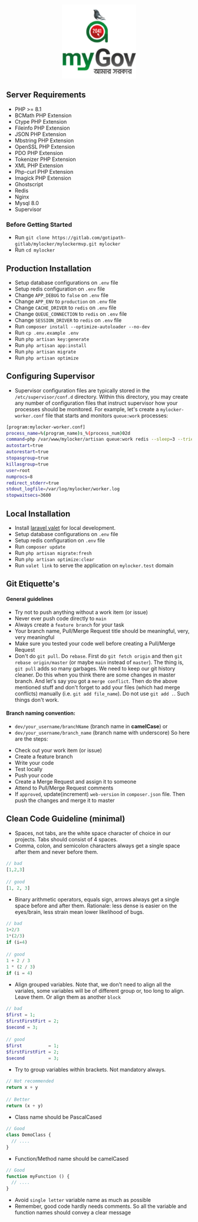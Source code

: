 <p align="center"><a href="https://gotipath.com" target="_blank"><img src="./logos/mygov.png" width="200"></a></p>

## Server Requirements
- PHP >= 8.1
- BCMath PHP Extension
- Ctype PHP Extension
- Fileinfo PHP Extension
- JSON PHP Extension
- Mbstring PHP Extension
- OpenSSL PHP Extension
- PDO PHP Extension
- Tokenizer PHP Extension
- XML PHP Extension
- Php-curl PHP Extension
- Imagick PHP Extension
- Ghostscript
- Redis
- Nginx
- Mysql 8.0
- Supervisor


### Before Getting Started

- Run `git clone https://gitlab.com/gotipath-gitlab/mylocker/mylockermvp.git mylocker`
- Run `cd mylocker`

## Production Installation

- Setup database configurations on `.env` file
- Setup redis configuration on `.env` file
- Change `APP_DEBUG` to `false` on `.env` file
- Change `APP_ENV` to `production` on `.env` file
- Change `CACHE_DRIVER` to `redis` on `.env` file
- Change `QUEUE_CONNECTION` to `redis` on `.env` file
- Change `SESSION_DRIVER` to `redis` on `.env` file
- Run `composer install --optimize-autoloader --no-dev`
- Run `cp .env.example .env`
- Run `php artisan key:generate`
- Run `php artisan app:install`
- Run `php artisan migrate`
- Run `php artisan optimize`

## Configuring Supervisor
- Supervisor configuration files are typically stored in the `/etc/supervisor/conf.d` directory. Within this directory,
  you may create any number of configuration files that instruct supervisor how your processes should be monitored. For
  example, let's create a `mylocker-worker.conf` file that starts and monitors `queue:work` processes:

```bash
[program:mylocker-worker.conf]
process_name=%(program_name)s_%(process_num)02d
command=php /var/www/mylocker/artisan queue:work redis --sleep=3 --tries=3 --max-time=3600
autostart=true
autorestart=true
stopasgroup=true
killasgroup=true
user=root
numprocs=8
redirect_stderr=true
stdout_logfile=/var/log/mylocker/worker.log
stopwaitsecs=3600
 ```

## Local Installation

- Install [laravel valet](https://cpriego.github.io/valet-linux/) for local development.
- Setup database configurations on `.env` file
- Setup redis configuration on `.env` file
- Run `composer update`
- Run `php artisan migrate:fresh`
- Run `php artisan optimize:clear`
- Run `valet link` to serve the application on `mylocker.test` domain

## Git Etiquette's

#### General guidelines

* Try not to push anything without a work item (or issue)
* Never ever push code directly to `main`
* Always create a `feature branch` for your task
* Your branch name, Pull/Merge Request title should be meaningful, very, very meaningful
* Make sure you tested your code well before creating a Pull/Merge Request
* Don't do `git pull`. Do `rebase`. First do `git fetch origin` and then `git rebase origin/master` (or maybe `main`
  instead of `master`). The thing is, `git pull` adds so many garbages. We need to keep our git history cleaner. Do this
  when you think there are some changes in master branch. And let's say you got a `merge conflict`. Then do the above
  mentioned stuff and don't forget to add your files (which had merge conflicts) manually (i.e. `git add file_name`). Do
  not use `git add .`. Such things don't work.

#### Branch naming convention:

- `dev/your_username/branchName` (branch name in **camelCase**) or
- `dev/your_username/branch_name` (branch name with underscore)
  So here are the steps:

* Check out your work item (or issue)
* Create a feature branch
* Write your code
* Test locally
* Push your code
* Create a Merge Request and assign it to someone
* Attend to Pull/Merge Request comments
* If `approved`, update(increment) `web-version` in `composer.json` file. Then push the changes and merge it to master

## Clean Code Guideline (minimal)

* Spaces, not tabs, are the white space character of choice in our projects. Tabs should consist of 4 spaces.
* Comma, colon, and semicolon characters always get a single space after them and never before them.

```php
// bad
[1,2,3]

// good
[1, 2, 3]
```

* Binary arithmetic operators, equals sign, arrows always get a single space before and after them.
  Rationale: less dense is easier on the eyes/brain, less strain mean lower likelihood of bugs.

```php
// bad
1+2/3
1*(2/3)
if (i=4)

// good
1 + 2 / 3
1 * (2 / 3)
if (i = 4)
```

* Align grouped variables.
  Note that, we don't need to align all the variales, some variables will be of different group or, too long to align.
  Leave them. Or align them as another `block`

```php
// bad
$first = 1;
$firstFirstFirt = 2;
$second = 3;

// good
$first          = 1;
$firstFirstFirt = 2;
$second         = 3;
```

* Try to group variables within brackets. Not mandatory always.

```php
// Not recommended
return x + y

// Better
return (x + y)
```

* Class name should be PascalCased

```php
// Good
class DemoClass {
  // ....
}
```

* Function/Method name should be camelCased

```php
// Good
function myFunction () {
  // ....
}
```

* Avoid `single letter` variable name as much as possible
* Remember, good code hardly needs comments. So all the variable and function names should convey a clear message
